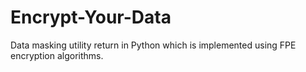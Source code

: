 # Encrypt-Your-Data
Data masking utility return in Python which is implemented using FPE encryption algorithms.
